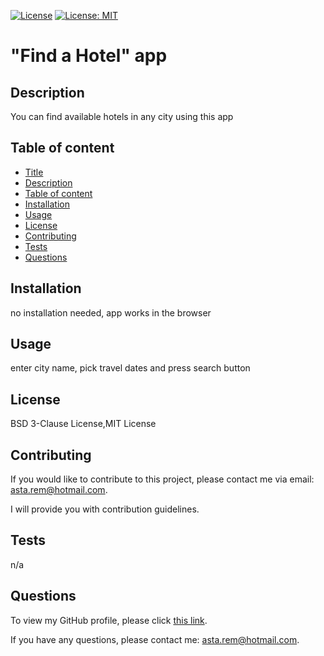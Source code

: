 [![License](https://img.shields.io/badge/License-BSD_3--Clause-blue.svg)](https://opensource.org/licenses/BSD-3-Clause)
[![License: MIT](https://img.shields.io/badge/License-MIT-yellow.svg)](https://opensource.org/licenses/MIT)
# "Find a Hotel" app

## Description
You can find available hotels in any city using this app

## Table of content

- [Title](#title)
- [Description](#description)
- [Table of content](#table-of-content)
- [Installation](#installation)
- [Usage](#usage)
- [License](#license)
- [Contributing](#contributing)
- [Tests](#tests)
- [Questions](#questions)
  
## Installation

no installation needed, app works in the browser

## Usage

enter city name, pick travel dates and press search button

## License  
BSD 3-Clause License,MIT License

## Contributing

If you would like to contribute to this project, please contact me via email: asta.rem@hotmail.com.

I will provide you with contribution guidelines.

## Tests

n/a

## Questions
To view my GitHub profile, please click [this link](https://github.com/AstaRem).

If you have any questions, please contact me: asta.rem@hotmail.com.

